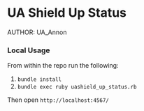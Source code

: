 # UA Shield Up Status

AUTHOR: UA_Annon

### Local Usage
From within the repo run the following:

1. `bundle install`
2. `bundle exec ruby uashield_up_status.rb`

Then open `http://localhost:4567/`
